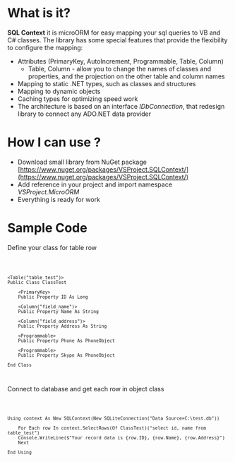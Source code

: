 # What is it?
**SQL Context** it is microORM for easy mapping your sql queries to VB and C# classes. The library has some special features that provide the flexibility to configure the mapping:

* Attributes (PrimaryKey, AutoIncrement, Programmable, Table, Column)
	* Table, Column - allow you to change the names of classes and properties, and the projection on the other table and column names
* Mapping to static .NET types, such as classes and structures
* Mapping to dynamic objects
* Caching types for optimizing speed work
* The architecture is based on an interface _IDbConnection_, that redesign library to connect any ADO.NET data provider

# How I can use ?

* Download small library from NuGet package [https://www.nuget.org/packages/VSProject.SQLContext/](https://www.nuget.org/packages/VSProject.SQLContext/)
* Add reference in your project and import namespace _VSProject.MicroORM_
* Everything is ready for work

# Sample Code

Define your class for table row

<code>
	
	<Table("table_test")>
	Public Class ClassTest

	    <PrimaryKey>
	    Public Property ID As Long

	    <Column("field_name")>
	    Public Property Name As String

	    <Column("field_address")>
	    Public Property Address As String

	    <Programmable>
	    Public Property Phone As PhoneObject

	    <Programmable>
	    Public Property Skype As PhoneObject

	End Class
</code>

Connect to database and get each row in object class

<code>
	
	Using context As New SQLContext(New SQLiteConnection("Data Source=C:\test.db"))

	    For Each row In context.SelectRows(Of ClassTest)("select id, name from table_test")
		Console.WriteLine($"Your record data is {row.ID}, {row.Name}, {row.Address}")	
	    Next

	End Using
</code>

